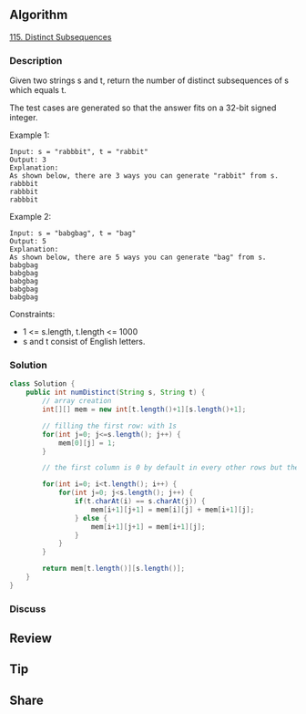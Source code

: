 ## Algorithm

[115. Distinct Subsequences](https://leetcode.com/problems/distinct-subsequences/)

### Description

Given two strings s and t, return the number of distinct subsequences of s which equals t.

The test cases are generated so that the answer fits on a 32-bit signed integer.


Example 1:

```
Input: s = "rabbbit", t = "rabbit"
Output: 3
Explanation:
As shown below, there are 3 ways you can generate "rabbit" from s.
rabbbit
rabbbit
rabbbit
```

Example 2:

```
Input: s = "babgbag", t = "bag"
Output: 5
Explanation:
As shown below, there are 5 ways you can generate "bag" from s.
babgbag
babgbag
babgbag
babgbag
babgbag
```

Constraints:

- 1 <= s.length, t.length <= 1000
- s and t consist of English letters.

### Solution

```java
class Solution {
    public int numDistinct(String s, String t) {
        // array creation
        int[][] mem = new int[t.length()+1][s.length()+1];

        // filling the first row: with 1s
        for(int j=0; j<=s.length(); j++) {
            mem[0][j] = 1;
        }

        // the first column is 0 by default in every other rows but the first, which we need.

        for(int i=0; i<t.length(); i++) {
            for(int j=0; j<s.length(); j++) {
                if(t.charAt(i) == s.charAt(j)) {
                    mem[i+1][j+1] = mem[i][j] + mem[i+1][j];
                } else {
                    mem[i+1][j+1] = mem[i+1][j];
                }
            }
        }

        return mem[t.length()][s.length()];
    }
}
```

### Discuss

## Review


## Tip


## Share
